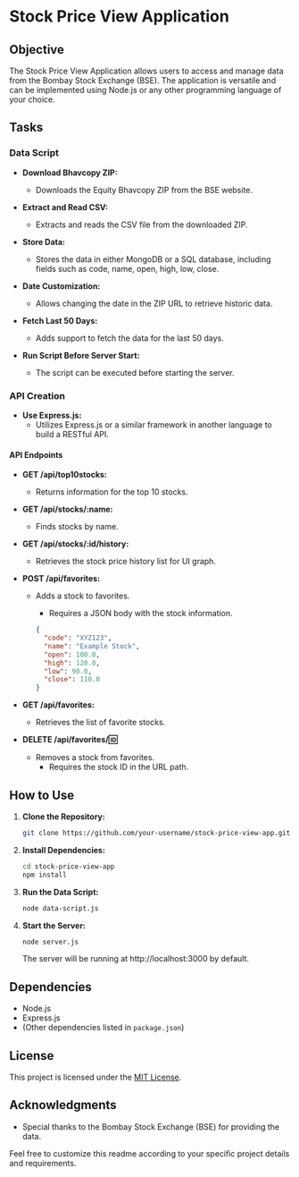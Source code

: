 # Stock Price View Application

## Objective

The Stock Price View Application allows users to access and manage data from the Bombay Stock Exchange (BSE). The application is versatile and can be implemented using Node.js or any other programming language of your choice.

## Tasks

### Data Script

- **Download Bhavcopy ZIP:**

  - Downloads the Equity Bhavcopy ZIP from the BSE website.

- **Extract and Read CSV:**

  - Extracts and reads the CSV file from the downloaded ZIP.

- **Store Data:**

  - Stores the data in either MongoDB or a SQL database, including fields such as code, name, open, high, low, close.

- **Date Customization:**

  - Allows changing the date in the ZIP URL to retrieve historic data.

- **Fetch Last 50 Days:**

  - Adds support to fetch the data for the last 50 days.

- **Run Script Before Server Start:**
  - The script can be executed before starting the server.

### API Creation

- **Use Express.js:**
  - Utilizes Express.js or a similar framework in another language to build a RESTful API.

#### API Endpoints

- **GET /api/top10stocks:**

  - Returns information for the top 10 stocks.

- **GET /api/stocks/:name:**

  - Finds stocks by name.

- **GET /api/stocks/:id/history:**

  - Retrieves the stock price history list for UI graph.

- **POST /api/favorites:**

  - Adds a stock to favorites.

    - Requires a JSON body with the stock information.

    ```json
    {
      "code": "XYZ123",
      "name": "Example Stock",
      "open": 100.0,
      "high": 120.0,
      "low": 90.0,
      "close": 110.0
    }
    ```

- **GET /api/favorites:**

  - Retrieves the list of favorite stocks.

- **DELETE /api/favorites/:id:**
  - Removes a stock from favorites.
    - Requires the stock ID in the URL path.

## How to Use

1. **Clone the Repository:**

   ```bash
   git clone https://github.com/your-username/stock-price-view-app.git
   ```

2. **Install Dependencies:**

   ```bash
   cd stock-price-view-app
   npm install
   ```

3. **Run the Data Script:**

   ```bash
   node data-script.js
   ```

4. **Start the Server:**
   ```bash
   node server.js
   ```
   The server will be running at http://localhost:3000 by default.

## Dependencies

- Node.js
- Express.js
- (Other dependencies listed in `package.json`)

## License

This project is licensed under the [MIT License](LICENSE).

## Acknowledgments

- Special thanks to the Bombay Stock Exchange (BSE) for providing the data.

Feel free to customize this readme according to your specific project details and requirements.
